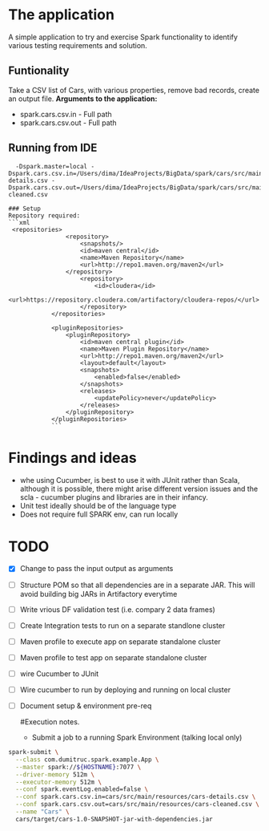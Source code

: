  # The application
  A simple application to try and exercise Spark functionality to identify various testing requirements and solution.
  ## Funtionality
  Take a CSV list of Cars, with various properties, remove bad records, create an output file.
    **Arguments to the application:**
 - spark.cars.csv.in - Full path
 - spark.cars.csv.out - Full path
    
  ## Running from IDE
      -Dspark.master=local -Dspark.cars.csv.in=/Users/dima/IdeaProjects/BigData/spark/cars/src/main/resources/cars-details.csv -Dspark.cars.csv.out=/Users/dima/IdeaProjects/BigData/spark/cars/src/main/resources/cars-cleaned.csv

    ### Setup
    Repository required:
    ```xml
     <repositories>
                    <repository>
                        <snapshots/>
                        <id>maven central</id>
                        <name>Maven Repository</name>
                        <url>http://repo1.maven.org/maven2</url>
                    </repository>
                        <repository>
                            <id>cloudera</id>
                            <url>https://repository.cloudera.com/artifactory/cloudera-repos/</url>
                        </repository>
                </repositories>

                <pluginRepositories>
                    <pluginRepository>
                        <id>maven central plugin</id>
                        <name>Maven Plugin Repository</name>
                        <url>http://repo1.maven.org/maven2</url>
                        <layout>default</layout>
                        <snapshots>
                            <enabled>false</enabled>
                        </snapshots>
                        <releases>
                            <updatePolicy>never</updatePolicy>
                        </releases>
                    </pluginRepository>
                </pluginRepositories>
                ```


  # Findings and ideas

  - whe using Cucumber, is best to use it with JUnit rather than Scala, although it is possible, there might arise different version issues and the scla - cucumber plugins and libraries are in their infancy.
  - Unit test ideally should be of the language type
  - Does not require full SPARK env, can run locally


  # TODO
  
- [x] Change to pass the input output as arguments
- [ ] Structure POM so that all dependencies are in a separate JAR. This will avoid building big JARs in Artifactory everytime
- [ ] Write vrious DF validation test (i.e. compary 2 data frames)
- [ ] Create Integration tests to run on a separate standlone cluster
- [ ] Maven profile to execute app on separate standalone cluster
- [ ] Maven profile to test app on separate standalone cluster
- [ ] wire Cucumber to JUnit
- [ ] Wire cucumber to run by deploying and running on local cluster
- [ ] Document setup & environment pre-req



  #Execution notes.

  - Submit a job to a running Spark Environment (talking local only)

```bash
spark-submit \
  --class com.dumitruc.spark.example.App \
  --master spark://${HOSTNAME}:7077 \
  --driver-memory 512m \
  --executor-memory 512m \
  --conf spark.eventLog.enabled=false \
  --conf spark.cars.csv.in=cars/src/main/resources/cars-details.csv \
  --conf spark.cars.csv.out=cars/src/main/resources/cars-cleaned.csv \
  --name "Cars" \
  cars/target/cars-1.0-SNAPSHOT-jar-with-dependencies.jar
```
